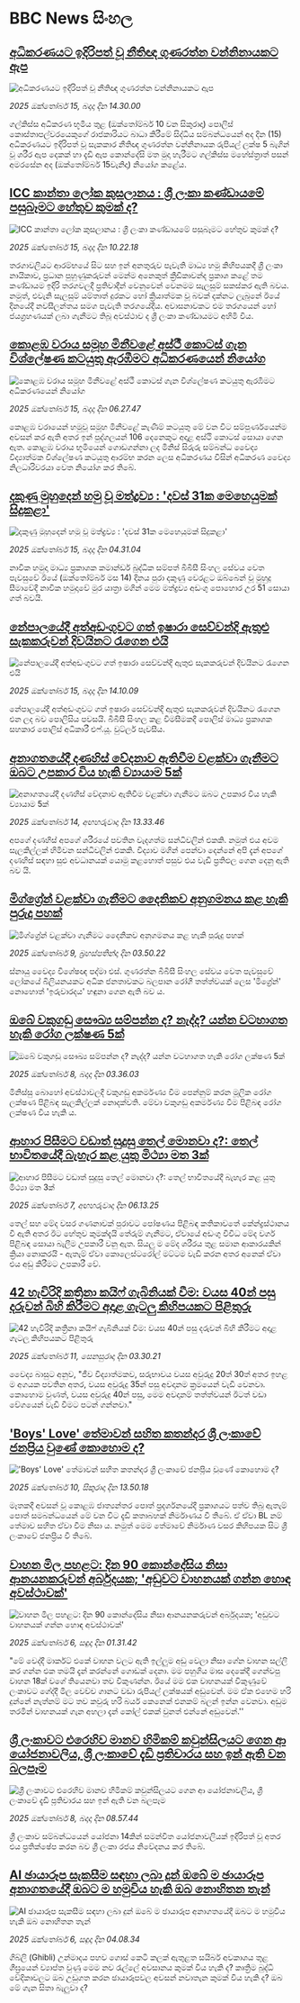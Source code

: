 # BBC News සිංහල## [අධිකරණයට ඉදිරිපත් වූ නීතිඥ ගුණරත්න වන්නිනායකට ඇප](https://www.bbc.com/sinhala/articles/crre5jd7gl7o?at_medium=RSS&at_campaign=rss?at_campaign=githubrss)![අධිකරණයට ඉදිරිපත් වූ නීතිඥ ගුණරත්න වන්නිනායකට ඇප](https://ichef.bbci.co.uk/ace/ws/240/cpsprodpb/c210/live/34a775a0-a990-11f0-b741-177e3e2c2fc7.jpg)_2025 ඔක්තෝබර් 15, බදාදා දින 14.30.00_ගල්කිස්ස අධිකරණ භූමිය තුළ (ඔක්තෝම්බර්  10 වන සිකුරාදා) පොලිස් කොස්තාපල්වරයෙකුගේ රාජකාරියට බාධා කිරීමේ සිද්ධිය සම්බන්ධයෙන් අද දින (15) අධිකරණයට ඉදිරිපත් වූ සැකකාර නීතිඥ ගුණරත්න වන්නිනායක රුපියල් ලක්ෂ 5 බැගින් වූ ශරීර ඇප දෙකක් හා දැඩි ඇප කොන්දේසි මත මුදා හැරීමට ගල්කිස්ස මහේස්ත්‍රාත් පසන් අමරසේන අද (ඔක්තෝම්බර් 15වැනිදා) නියෝග කළේය.## [ICC කාන්තා ලෝක කුසලානය : ශ්‍රී ලංකා කණ්ඩායමේ පසුබෑමට හේතුව කුමක් ද?](https://www.bbc.com/sinhala/articles/cn40y021ezpo?at_medium=RSS&at_campaign=rss?at_campaign=githubrss)![ICC කාන්තා ලෝක කුසලානය : ශ්‍රී ලංකා කණ්ඩායමේ පසුබෑමට හේතුව කුමක් ද?](https://ichef.bbci.co.uk/ace/ws/240/cpsprodpb/8bee/live/cde6e430-a9ae-11f0-aa13-0b0479f6f42a.jpg)_2025 ඔක්තෝබර් 15, බදාදා දින 10.22.18_තරගාවලියට ආරම්භයේ සිට සහ ඉන් අනතුරුව පැවැති මාධ්‍ය හමු කිහිපයකදී ශ්‍රී ලංකා නායිකාව, ප්‍රධාන පුහුණුකරුවන් මෙන්ම අනෙකුත් ක්‍රීඩිකාවන්ද ප්‍රකාශ කළේ තම කණ්ඩායම ඉදිරි තරගවලදී ප්‍රතිවාදීන් වෙනුවෙන් වෙනමම සැලසුම් සකස්කර ඇති බවය. නමුත්, එවැනි සැලසුම් යම්තාත් දුරකට හෝ ක්‍රියාත්මක වූ බවක් දක්නට ලැබුනේ ඊයේ දිනයේදී නවසීලන්තය සමග පැවැති තරගයේදීය. අවාසනාවකට එම තරගයෙන් හෝ ජයග්‍රහණයක් ලබා ගැනීමට තිබූ අවස්ථාව ද ශ්‍රී ලංකා කණ්ඩායමට අහිමි විය.## [කොළඹ වරාය සමූහ මිනීවළේ අස්ථී කොටස් ගැන විශ්ලේෂණ කටයුතු ඇරඹීමට අධිකරණයෙන් නියෝග](https://www.bbc.com/sinhala/articles/cn97dg3w1yvo?at_medium=RSS&at_campaign=rss?at_campaign=githubrss)![කොළඹ වරාය සමූහ මිනීවළේ අස්ථී කොටස් ගැන විශ්ලේෂණ කටයුතු ඇරඹීමට අධිකරණයෙන් නියෝග](https://ichef.bbci.co.uk/ace/ws/240/cpsprodpb/6a74/live/01346360-a925-11f0-b741-177e3e2c2fc7.jpg)_2025 ඔක්තෝබර් 15, බදාදා දින 06.27.47_කොළඹ වරායෙන් හමුවූ සමූහ මිනීවළේ කැණීම් කටයුතු මේ වන විට සම්පුර්ණයෙන්ම අවසන් කර ඇති අතර ඉන් පුද්ගලයන් 106 දෙනෙකුට අදාළ අස්ථි කොටස් සොයා ගෙන ඇත. කොළඹ වරාය භූමියෙන් ගොඩගන්නා ලද මිනිස් සිරුරු සම්බන්ධ වෛද්‍ය විද්‍යාත්මක විශ්ලේෂණ කටයුතු ආරම්භ කරන ලෙස අධිකරණය විසින් අධිකරණ වෛද්‍ය නිලධාරිවරයා වෙත නියෝග කර තිබේ.## [දකුණු මුහුදෙන් හමු වූ මත්ද්‍රව්‍ය : 'දවස් 31ක මෙහෙයුමක් සිදුකළා'](https://www.bbc.com/sinhala/articles/cx2n5qj89dqo?at_medium=RSS&at_campaign=rss?at_campaign=githubrss)![දකුණු මුහුදෙන් හමු වූ මත්ද්‍රව්‍ය : 'දවස් 31ක මෙහෙයුමක් සිදුකළා'](https://ichef.bbci.co.uk/ace/ws/240/cpsprodpb/60a6/live/8b6b8150-a97d-11f0-bfd9-3f62c9303cf8.jpg)_2025 ඔක්තෝබර් 15, බදාදා දින 04.31.04_නාවික හමුදා මාධ්‍ය ප්‍රකාශක කමාන්ඩර් බුද්ධික සම්පත් බීබීසී සිංහල සේවය වෙත පැවසුවේ ඊයේ (ඔක්තෝම්බර් මස 14) දිනය පුරා දකුණු වෙරළට ඔබ්බෙන් වූ මුහුදු සීමාවේදී නාවික හමුදාවේ මුර යාත්‍රා මගින් මෙම මත්ද්‍රව්‍ය අඩංගු පොහොර උර 51 සොයා ගත් බවයි.## [නේපාලයේදී අත්අඩංගුවට ගත් ඉෂාරා සෙව්වන්දි ඇතුළු සැකකරුවන් දිවයිනට රැගෙන එයි](https://www.bbc.com/sinhala/articles/c0rpwdg71yyo?at_medium=RSS&at_campaign=rss?at_campaign=githubrss)![නේපාලයේදී අත්අඩංගුවට ගත් ඉෂාරා සෙව්වන්දි ඇතුළු සැකකරුවන් දිවයිනට රැගෙන එයි](https://ichef.bbci.co.uk/ace/ws/240/cpsprodpb/c20e/live/3c55cd30-a8ad-11f0-928c-71dbb8619e94.jpg)_2025 ඔක්තෝබර් 15, බදාදා දින 14.10.09_නේපාලයේදී අත්අඩංගුවට ගත් ඉෂාරා සෙව්වන්දි ඇතුළු සැකකරුවන් දිවයිනට රැගෙන එන ලද බව පොලිසිය පවසයි. බීබීසී සිංහල කළ විමසීමකදී පොලිස් මාධ්‍ය ප්‍රකාශක සහකාර පොලිස් අධිකාරී එෆ්.යූ. වුට්ලර් පැවසීය.## [අනාගතයේදී දණහිස් වේදනාව ඇතිවීම වළක්වා ගැනීමට ඔබට උපකාර විය හැකි ව්‍යායාම 5ක්](https://www.bbc.com/sinhala/articles/cwyp7plpglro?at_medium=RSS&at_campaign=rss?at_campaign=githubrss)![අනාගතයේදී දණහිස් වේදනාව ඇතිවීම වළක්වා ගැනීමට ඔබට උපකාර විය හැකි ව්‍යායාම 5ක්](https://ichef.bbci.co.uk/ace/ws/240/cpsprodpb/6af6/live/77233e50-a058-11f0-928c-71dbb8619e94.jpg)_2025 ඔක්තෝබර් 14, අඟහරුවාදා දින 13.33.46_අපගේ දණහිස් අපගේ ශරීරයේ පවතින වැදගත්ම සන්ධිවලින් එකකි. නමුත් එය අවම සැලකිල්ලක් හිමිවන සන්ධිවලින් එකකි. විද්‍යාව මගින් පෙන්වා දෙන්නේ අපි දැන් අපගේ දණහිස් සඳහා සුළු අවධානයක් යොමු කළහොත් පසුව එය වැඩි ප්‍රතිඵල ගෙන දෙනු ඇති බව යි.## [මිග්ග්‍රේන් වළක්වා ගැනීමට දෛනිකව අනුගමනය කළ හැකි පුරුදු පහක්](https://www.bbc.com/sinhala/articles/c237xmen7yno?at_medium=RSS&at_campaign=rss?at_campaign=githubrss)![මිග්ග්‍රේන් වළක්වා ගැනීමට දෛනිකව අනුගමනය කළ හැකි පුරුදු පහක්](https://ichef.bbci.co.uk/ace/ws/240/cpsprodpb/d56e/live/78dc6300-a2a8-11f0-b741-177e3e2c2fc7.jpg)_2025 ඔක්තෝබර් 9, බ්‍රහස්පතින්දා දින 03.50.22_ස්නායු වෛද්‍ය විශේෂඥ පද්මා එස්. ගුණරත්න බීබීසී සිංහල සේවය වෙත පැවසුවේ ලෝකයේ බිලියනයකට අධික ජනතාවකට බලපාන රෝගී තත්ත්වයක් ලෙස 'මිග්‍රේන්' නොහොත් 'ඉරුවාරදය' හඳුනා ගෙන ඇති බව ය.## [ඔබේ වකුගඩු සෞඛ්‍ය සම්පන්න ද? නැද්ද? යන්න වටහාගත හැකි රෝග ලක්ෂණ 5ක්](https://www.bbc.com/sinhala/articles/cx2j9z941kyo?at_medium=RSS&at_campaign=rss?at_campaign=githubrss)![ඔබේ වකුගඩු සෞඛ්‍ය සම්පන්න ද? නැද්ද? යන්න වටහාගත හැකි රෝග ලක්ෂණ 5ක්](https://ichef.bbci.co.uk/ace/ws/240/cpsprodpb/d3ef/live/407136d0-9e02-11f0-92db-77261a15b9d2.jpg)_2025 ඔක්තෝබර් 8, බදාදා දින 03.36.03_මිනිස්සු බොහෝ අවස්ථාවලදී වකුගඩු අකර්මණ්‍ය වීම පෙන්නුම් කරන මූලික රෝග ලක්ෂණ පිළිබඳ සැලකිල්ලක් නොදක්වති. මේවා වකුගඩු අකර්මණ්‍ය වීම පිළිබඳ රෝග ලක්ෂණ විය හැකි ය.## [ආහාර පිසීමට වඩාත් සුදුසු තෙල් මොනවා ද?: තෙල් භාවිතයේදී බැහැර කළ යුතු මිථ්‍යා මත 3ක්](https://www.bbc.com/sinhala/articles/cx2j123012vo?at_medium=RSS&at_campaign=rss?at_campaign=githubrss)![ආහාර පිසීමට වඩාත් සුදුසු තෙල් මොනවා ද?: තෙල් භාවිතයේදී බැහැර කළ යුතු මිථ්‍යා මත 3ක්](https://ichef.bbci.co.uk/ace/ws/240/cpsprodpb/cecb/live/f253c650-9dea-11f0-b3aa-f94b46cdf49f.jpg)_2025 ඔක්තෝබර් 7, අඟහරුවාදා දින 06.13.25_තෙල් සහ මේද වසර ගණනාවක් පුරාවට පෝෂණය පිළිබඳ කතිකාවතේ කේන්ද්‍රස්ථානය වී ඇති අතර ඊට හේතුව කුමක්දැයි තේරුම් ගැනීමට, ඒවායේ අඩංගු විවිධ මේද වර්ග පිළිබඳ සොයා බැලීම උපකාරී වනු ඇත.
සියලු ම මේද ශරීරය තුළ සමාන ආකාරයකින් ක්‍රියා නොකරයි - ඇතැම් ඒවා කොලෙස්ටරෝල් මට්ටම වැඩි කරන අතර අනෙක් ඒවා එය අඩු කිරීමට උපකාරී වේ.## [42 හැවිරිදි කත්‍රිනා කයිෆ් ගැබිනියක් වීම: වයස 40න් පසු දරුවන් බිහි කිරීමට අදාළ ගැටලු කිහිපයකට පිළිතුරු](https://www.bbc.com/sinhala/articles/c1l8389zjn6o?at_medium=RSS&at_campaign=rss?at_campaign=githubrss)![42 හැවිරිදි කත්‍රිනා කයිෆ් ගැබිනියක් වීම: වයස 40න් පසු දරුවන් බිහි කිරීමට අදාළ ගැටලු කිහිපයකට පිළිතුරු](https://ichef.bbci.co.uk/ace/ws/240/cpsprodpb/fd04/live/ca955ac0-9d22-11f0-92db-77261a15b9d2.png)_2025 ඔක්තෝබර් 11, සෙනසුරාදා දින 03.30.21_වෛද්‍ය බාසුට අනුව, "ජීව විද්‍යාත්මකව, සරුභාවය වයස අවුරුදු 20ත් 30ත් අතර ඉහළ ම අගයක පවතින අතර, වයස අවුරුදු 35න් පසු අවදානම ක්‍රමයෙන් වැඩි වෙනවා. කොහොම වුණත්, වයස අවුරුදු 40න් පසු, මෙම අවදානම් තත්ත්වයන් ඊටත් වඩා වේගයෙන් වැඩි වීමට පටන් ගන්නවා."## ['Boys' Love' තේමාවන් සහිත කතන්දර ශ්‍රී ලංකාවේ ජනප්‍රිය වුණේ කොහොම ද?](https://www.bbc.com/sinhala/articles/czrp5m5j46vo?at_medium=RSS&at_campaign=rss?at_campaign=githubrss)!['Boys' Love' තේමාවන් සහිත කතන්දර ශ්‍රී ලංකාවේ ජනප්‍රිය වුණේ කොහොම ද?](https://ichef.bbci.co.uk/ace/ws/240/cpsprodpb/ad4f/live/ca1e47c0-a5ae-11f0-bce4-d9d16b79c0d6.png)_2025 ඔක්තෝබර් 10, සිකුරාදා දින 13.50.18_මෑතකදී අවසන් වූ කොළඹ ජාත්‍යන්තර පොත් ප්‍රදර්ශනයේදී ප්‍රකාශයට පත්ව තිබු ඇතැම් පොත් සමබන්ධයෙන් මේ වන විට දැඩි කතාබහක් නිර්මාණය වී තිබේ. ඒ ඒවා BL නම් තේමාව සහිත ඒවා වීම නිසා ය. නමුත් මෙම තේමාවේ නිර්මාණ වසර කිහිපයක සිට ශ්‍රී ලංකාවේ ජනප්‍රිය වී තිබේ.## [වාහන මිල පහළට: දින 90 කොන්දේසිය නිසා ආනයනකරුවන් අර්බුදයක; 'අඩුවට වාහනයක් ගන්න හොඳ අවස්ථාවක්'](https://www.bbc.com/sinhala/articles/cm2zr4z0xkxo?at_medium=RSS&at_campaign=rss?at_campaign=githubrss)![වාහන මිල පහළට: දින 90 කොන්දේසිය නිසා ආනයනකරුවන් අර්බුදයක; 'අඩුවට වාහනයක් ගන්න හොඳ අවස්ථාවක්'](https://ichef.bbci.co.uk/ace/ws/240/cpsprodpb/f51c/live/a549e7b0-a04f-11f0-b687-23a5afa8b42e.jpg)_2025 ඔක්තෝබර් 6, සඳුදා දින 01.31.42_"මේ වෙද්දී මාර්කට් එකේ වාහන වලට ඇති ඉල්ලුම අඩු වෙලා නිසා ගේන වාහන සල්ලි කර ගන්න එක තමයි දැන් කරන්නේ ගොඩක් දෙනා. මම පහුගිය මාස දෙකේදී ගෙන්වපු වාහන 18ක් වගේ තියෙනවා තව විකුණන්න. ඊයේ මම එක වාහනයක් විකුණුවේ ලංකාවට ගේද්දී මිල වෙච්ච ගානට වඩා රුපියල් ලක්ෂයක් අඩුවෙන්. මම ඒක එහෙම හරි දුන්නේ නැත්නම් මට තව කවුරු හරි බයර් කෙනෙක් එනකම් බලන් ඉන්න වෙනවා. අඩුම තරමින් වාහනයක් ගැන අහලා දැන් කෝල් එකක් වුනත් එන්නේ අඩුවෙන්.''## [ශ්‍රී ලංකාවට එරෙහිව මානව හිමිකම් කවුන්සිලයට ගෙන ආ යෝජනාවලිය, ශ්‍රී ලංකාවේ දැඩි ප්‍රතිචාරය සහ ඉන් ඇති වන බලපෑම](https://www.bbc.com/sinhala/articles/cp3vke41k14o?at_medium=RSS&at_campaign=rss?at_campaign=githubrss)![ශ්‍රී ලංකාවට එරෙහිව මානව හිමිකම් කවුන්සිලයට ගෙන ආ යෝජනාවලිය, ශ්‍රී ලංකාවේ දැඩි ප්‍රතිචාරය සහ ඉන් ඇති වන බලපෑම](https://ichef.bbci.co.uk/ace/ws/240/cpsprodpb/6f68/live/2c248800-a378-11f0-9261-e164f2f40295.jpg)_2025 ඔක්තෝබර් 8, බදාදා දින 08.57.44_ශ්‍රී ලංකාව සම්බන්ධයෙන් යෝජනා 14කින් සමන්විත යෝජනාවලියක් ඉදිරිපත් වූ අතර එය ප්‍රතික්ෂේප කරන බව ශ්‍රී ලංකා රජය නිවේදනය කර තිබේ.## [AI ඡායාරූප සැකසීම සඳහා ලබා දුන් ඔබේ ම ඡායාරූප අනාගතයේදී ඔබට ම හමුවිය හැකි ඔබ නොහිතන තැන්](https://www.bbc.com/sinhala/articles/c62n1d92y0ro?at_medium=RSS&at_campaign=rss?at_campaign=githubrss)![AI ඡායාරූප සැකසීම සඳහා ලබා දුන් ඔබේ ම ඡායාරූප අනාගතයේදී ඔබට ම හමුවිය හැකි ඔබ නොහිතන තැන්](https://ichef.bbci.co.uk/ace/ws/240/cpsprodpb/6c5c/live/7e7b0a30-a061-11f0-92db-77261a15b9d2.png)_2025 ඔක්තෝබර් 6, සඳුදා දින 04.08.34_ගිබ්ලි (Ghibli) උන්මාදය පහව ගොස් කෙටි කලක් ඇතුළත සයිබර් අවකාශය තුළ ශීඝ්‍රයෙන් ව්‍යාප්ත වුණු මෙම නව රැල්ලේ අවසානය කුමක් විය හැකි ද? කෘත්‍රිම බුද්ධි වේදිකාවලට ඔබ උඩුගත කරන ඡායාරූපවල අවසන් නවාතැන කුමක් විය හැකි ද? ඔබ මේ ගැන සිතා බැලුවා ද?